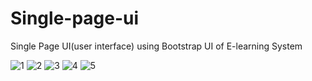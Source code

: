 # Single-page-ui
Single Page UI(user interface) using Bootstrap
UI of E-learning System

![1](https://user-images.githubusercontent.com/92079968/136828714-43d6d6d3-aa00-4955-9d15-0dac7d17aa90.PNG)
![2](https://user-images.githubusercontent.com/92079968/136828757-25a7bdde-4eaa-4c7d-8fa8-5f23111aca57.PNG)
![3](https://user-images.githubusercontent.com/92079968/136828791-c8c1cd4a-3fd7-4a82-b3ee-7b2e19d21c30.PNG)
![4](https://user-images.githubusercontent.com/92079968/136827616-ca5fdd47-b152-459e-bcf1-4507330ee28f.PNG)
![5](https://user-images.githubusercontent.com/92079968/136827638-5bc34325-d45b-44df-8019-90aa2870f2e3.PNG)
